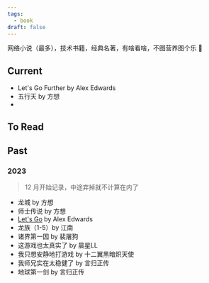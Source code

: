 ```yaml
---
tags:
  - book
draft: false
---
```


网络小说（最多），技术书籍，经典名著，有啥看啥，不图营养图个乐 🛌

## Current

- Let's Go Further by Alex Edwards
- 五行天 by 方想
- 

## To Read


## Past

### 2023

> 12 月开始记录，中途弃掉就不计算在内了

- 龙城 by 方想
- 师士传说 by 方想
- [Let's Go](https://letsgo.mancuoj.me/)  by Alex Edwards
- 龙族（1-5）by 江南
- 诸界第一因 by 裴屠狗
- 这游戏也太真实了 by 晨星LL
- 我只想安静地打游戏 by 十二翼黑暗炽天使
- 我师兄实在太稳健了 by 言归正传
- 地球第一剑 by 言归正传